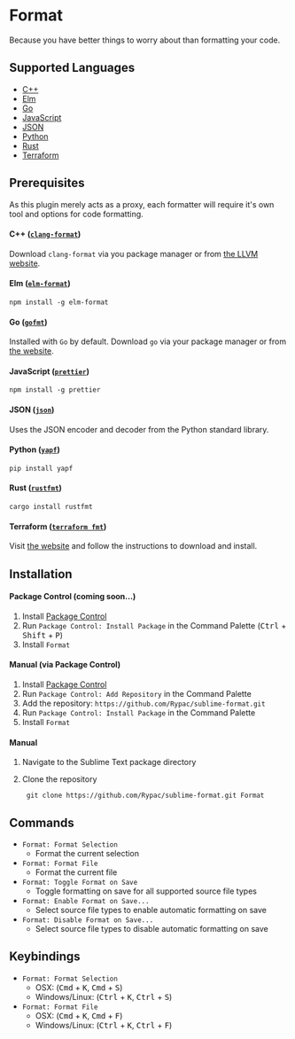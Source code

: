 # Format

Because you have better things to worry about than formatting your code.

## Supported Languages

- [C++](#c-clang-format)
- [Elm](#elm-elm-format)
- [Go](#go-gofmt)
- [JavaScript](#javascript-prettier)
- [JSON](#json-json)
- [Python](#python-yapf)
- [Rust](#rust-rustfmt)
- [Terraform](#terraform-terraform-fmt)

## Prerequisites

As this plugin merely acts as a proxy, each formatter will require it's own tool and options for code formatting.

#### C++ ([`clang-format`](http://clang.llvm.org/docs/ClangFormat.html))

Download `clang-format` via you package manager or from [the LLVM website](http://releases.llvm.org/download.html).

#### Elm ([`elm-format`](https://github.com/avh4/elm-format))

    npm install -g elm-format

#### Go ([`gofmt`](https://golang.org/cmd/gofmt))

Installed with `Go` by default. Download `go` via your package manager or from [the website](https://golang.org/dl).

#### JavaScript ([`prettier`](https://github.com/jlongster/prettier))

    npm install -g prettier

#### JSON ([`json`](https://docs.python.org/3.3/library/json.html))

Uses the JSON encoder and decoder from the Python standard library.

#### Python ([`yapf`](https://github.com/google/yapf))

    pip install yapf

#### Rust ([`rustfmt`](https://github.com/rust-lang-nursery/rustfmt))

    cargo install rustfmt

#### Terraform ([`terraform fmt`](https://github.com/hashicorp/terraform))

Visit [the website](https://www.terraform.io/downloads.html) and follow the instructions to download and install.

## Installation

#### Package Control (coming soon...)

1. Install [Package Control](https://packagecontrol.io)
2. Run `Package Control: Install Package` in the Command Palette (<kbd>Ctrl</kbd> + <kbd>Shift</kbd> + <kbd>P</kbd>)
3. Install `Format`

#### Manual (via Package Control)

1. Install [Package Control](https://packagecontrol.io)
2. Run `Package Control: Add Repository` in the Command Palette
3. Add the repository: `https://github.com/Rypac/sublime-format.git`
4. Run `Package Control: Install Package` in the Command Palette
5. Install `Format`

#### Manual

1. Navigate to the Sublime Text package directory
2. Clone the repository

        git clone https://github.com/Rypac/sublime-format.git Format

## Commands

- `Format: Format Selection`
    + Format the current selection
- `Format: Format File`
    + Format the current file
- `Format: Toggle Format on Save`
    + Toggle formatting on save for all supported source file types
- `Format: Enable Format on Save...`
    + Select source file types to enable automatic formatting on save
- `Format: Disable Format on Save...`
    + Select source file types to disable automatic formatting on save

## Keybindings

- `Format: Format Selection`
    + OSX: (<kbd>Cmd</kbd> + <kbd>K</kbd>, <kbd>Cmd</kbd> + <kbd>S</kbd>)
    + Windows/Linux: (<kbd>Ctrl</kbd> + <kbd>K</kbd>, <kbd>Ctrl</kbd> + <kbd>S</kbd>)
- `Format: Format File`
    + OSX: (<kbd>Cmd</kbd> + <kbd>K</kbd>, <kbd>Cmd</kbd> + <kbd>F</kbd>)
    + Windows/Linux: (<kbd>Ctrl</kbd> + <kbd>K</kbd>, <kbd>Ctrl</kbd> + <kbd>F</kbd>)
